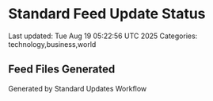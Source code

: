 # Standard Feed Update Status
Last updated: Tue Aug 19 05:22:56 UTC 2025
Categories: technology,business,world

## Feed Files Generated

Generated by Standard Updates Workflow
